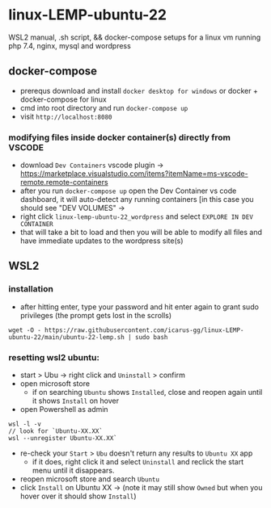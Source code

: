 # linux-LEMP-ubuntu-22
WSL2 manual, .sh script, && docker-compose setups for a linux vm running php 7.4, nginx, mysql and wordpress

## docker-compose
- prerequs download and install `docker desktop for windows` or docker + docker-compose for linux
- cmd into root directory and run `docker-compose up` 
- visit `http://localhost:8080` 

### modifying files inside docker container(s) directly from VSCODE
- download `Dev Containers` vscode plugin -> https://marketplace.visualstudio.com/items?itemName=ms-vscode-remote.remote-containers
- after you run `docker-compose up` open the Dev Container vs code dashboard, it will auto-detect any running containers [in this case you should see "DEV VOLUMES" -> 
- right click `linux-lemp-ubuntu-22_wordpress` and select `EXPLORE IN DEV CONTAINER`
- that will take a bit to load and then you will be able to modify all files and have immediate updates to the wordpress site(s)

## WSL2
### installation
- after hitting enter, type your password and hit enter again to grant sudo privileges
  (the prompt gets lost in the scrolls)
```
wget -O - https://raw.githubusercontent.com/icarus-gg/linux-LEMP-ubuntu-22/main/ubuntu-22-lemp.sh | sudo bash
```

### resetting wsl2 ubuntu:
- start > Ubu -> right click and `Uninstall` > confirm
- open microsoft store 
  - if on searching `Ubuntu` shows `Installed`, close and reopen again until it shows `Install` on hover
- open Powershell as admin
```
wsl -l -v
// look for `Ubuntu-XX.XX`
wsl --unregister Ubuntu-XX.XX`
```
- re-check your `Start` > `Ubu` doesn't return any results to `Ubuntu XX` app
  - if it does, right click it and select `Uninstall` and reclick the start menu until it disappears.
- reopen microsoft store and search `Ubuntu`
- click `Install` on Ubuntu XX -> (note it may still show `Owned` but when you hover over it should show `Install`)